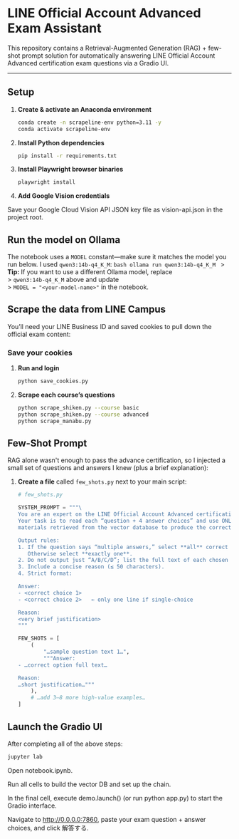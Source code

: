 # LINE Official Account Advanced Exam Assistant

This repository contains a Retrieval-Augmented Generation (RAG) + few-shot prompt solution for automatically answering LINE Official Account Advanced certification exam questions via a Gradio UI.

---

## Setup

1. **Create & activate an Anaconda environment**  
   ```bash
   conda create -n scrapeline-env python=3.11 -y
   conda activate scrapeline-env
   ```

2. **Install Python dependencies**
    ```bash
    pip install -r requirements.txt
    ```
3. **Install Playwright browser binaries**
    ```bash
    playwright install
    ```
4. **Add Google Vision credentials**

Save your Google Cloud Vision API JSON key file as
vision-api.json in the project root.



## Run the model on Ollama
The notebook uses a `MODEL` constant—make sure it matches the model you run below. I used `qwen3:14b-q4_K_M`:
    ```bash
    ollama run qwen3:14b-q4_K_M
    ```
    > **Tip:** If you want to use a different Ollama model, replace  
    > `qwen3:14b-q4_K_M` above and update  
    > `MODEL = "<your-model-name>"` in the notebook.

## Scrape the data from LINE Campus

You’ll need your LINE Business ID and saved cookies to pull down the official exam content:

### Save your cookies
1. **Run and login**
    ```bash
    python save_cookies.py 
    ```

2. **Scrape each course’s questions**
    ```bash
    python scrape_shiken.py --course basic
    python scrape_shiken.py --course advanced
    python scrape_manabu.py
    ```

## Few-Shot Prompt

RAG alone wasn't enough to pass the advance certification, so I injected a small set of questions and answers I knew (plus a brief explanation):

1. **Create a file** called `few_shots.py` next to your main script:

   ```python
   # few_shots.py

   SYSTEM_PROMPT = """\
   You are an expert on the LINE Official Account Advanced certification exam.
   Your task is to read each “question + 4 answer choices” and use ONLY the
   materials retrieved from the vector database to produce the correct answer.

   Output rules:
   1. If the question says “multiple answers,” select **all** correct choices.
      Otherwise select **exactly one**.
   2. Do not output just “A/B/C/D”; list the full text of each chosen option.
   3. Include a concise reason (≤ 50 characters).
   4. Strict format:

   Answer:
   - <correct choice 1>
   - <correct choice 2>   ← only one line if single-choice

   Reason:
   <very brief justification>
   """

   FEW_SHOTS = [
       (
           "…sample question text 1…",
           """Answer:
   - …correct option full text…

   Reason:
   …short justification…"""
       ),
       # …add 3–8 more high-value examples…
   ]

## Launch the Gradio UI

After completing all of the above steps:

```bash
jupyter lab         
```

Open notebook.ipynb.

Run all cells to build the vector DB and set up the chain.

In the final cell, execute demo.launch() (or run python app.py) to start the Gradio interface.

Navigate to http://0.0.0.0:7860, paste your exam question + answer choices, and click 解答する.








